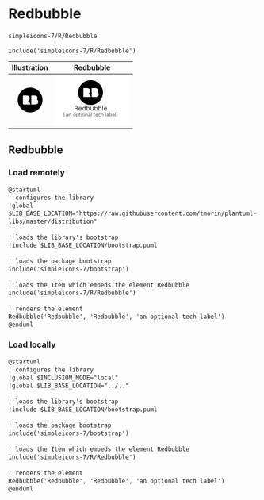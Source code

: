 # Redbubble


```text
simpleicons-7/R/Redbubble
```

```text
include('simpleicons-7/R/Redbubble')
```



| Illustration | Redbubble |
| :---: | :---: |
| ![illustration for Illustration](../../simpleicons-7/R/Redbubble.png) | ![illustration for Redbubble](../../simpleicons-7/R/Redbubble.Local.png) |




## Redbubble

### Load remotely
```plantuml
@startuml
' configures the library
!global $LIB_BASE_LOCATION="https://raw.githubusercontent.com/tmorin/plantuml-libs/master/distribution"

' loads the library's bootstrap
!include $LIB_BASE_LOCATION/bootstrap.puml

' loads the package bootstrap
include('simpleicons-7/bootstrap')

' loads the Item which embeds the element Redbubble
include('simpleicons-7/R/Redbubble')

' renders the element
Redbubble('Redbubble', 'Redbubble', 'an optional tech label')
@enduml
```

### Load locally
```plantuml
@startuml
' configures the library
!global $INCLUSION_MODE="local"
!global $LIB_BASE_LOCATION="../.."

' loads the library's bootstrap
!include $LIB_BASE_LOCATION/bootstrap.puml

' loads the package bootstrap
include('simpleicons-7/bootstrap')

' loads the Item which embeds the element Redbubble
include('simpleicons-7/R/Redbubble')

' renders the element
Redbubble('Redbubble', 'Redbubble', 'an optional tech label')
@enduml
```

